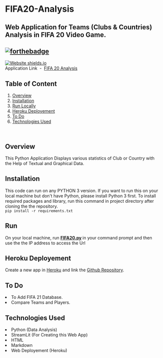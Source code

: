 # FIFA20-Analysis

Web Application for Teams (Clubs & Countries) Analysis in FIFA 20 Video Game. <br>
---
[![forthebadge](https://forthebadge.com/images/badges/made-with-crayons.svg)](https://www.linkedin.com/in/305kishan/)
<br>
---
[![Website shields.io](https://img.shields.io/website-up-down-green-red/http/shields.io.svg)](https://analysis-fifa20.herokuapp.com/)<br>
Application Link &nbsp;-&nbsp; [FIFA 20 Analysis](https://analysis-fifa20.herokuapp.com/)


## Table of Content
<div style="margin-top: 10px">
    <ol>
        <li><a href="#overview">Overview</a></li>
        <li><a href="#installation">Installation</a></li>
        <li><a href="#run">Run Locally</a></li>
        <li><a href="#heroku deployement">Heroku Deployement</a></li>
        <li><a href="#todo">To Do</a></li>
        <li><a href="#technologies">Technologies Used</a></li>
    </ol>
</div>
<br>



## Overview
This Python Application Displays various statistics of Club or Country with the Help of Textual and Graphical Data.


## Installation 
This code can run on any PYTHON 3 version. If you want to run this on your local machine but don't have Python, please install Python 3 first. To install required packages and library, run this command in project directory after cloning the the repository.<br>
```pip install -r requirements.txt```


## Run 
On your local machine, run <b> [FIFA20.py](https://github.com/305kishan/FIFA20-Analysis/blob/main/FIFA20.py) </b> in your command prompt and then use the the IP address to access the Url



## Heroku Deployement
Create a new app in [Heroku](https://www.heroku.com/) and link the [Github Repository](https://github.com/305kishan/FIFA20-Analysis). </div>


## To Do
<li>To Add FIFA 21 Database.
<li>Compare Teams and Players. </div>

           
## Technologies Used
<li> Python (Data Analysis)
<li> StreamLit (For Creating this Web App)
<li> HTML</li>
<li> Markdown
<li> Web Deployement (Heroku) </div>
